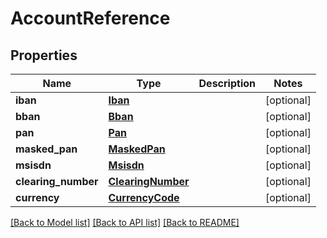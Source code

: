# AccountReference

## Properties
Name | Type | Description | Notes
------------ | ------------- | ------------- | -------------
**iban** | [**Iban**](Iban.md) |  | [optional] 
**bban** | [**Bban**](Bban.md) |  | [optional] 
**pan** | [**Pan**](Pan.md) |  | [optional] 
**masked_pan** | [**MaskedPan**](MaskedPan.md) |  | [optional] 
**msisdn** | [**Msisdn**](Msisdn.md) |  | [optional] 
**clearing_number** | [**ClearingNumber**](ClearingNumber.md) |  | [optional] 
**currency** | [**CurrencyCode**](CurrencyCode.md) |  | [optional] 

[[Back to Model list]](../README.md#documentation-for-models) [[Back to API list]](../README.md#documentation-for-api-endpoints) [[Back to README]](../README.md)


